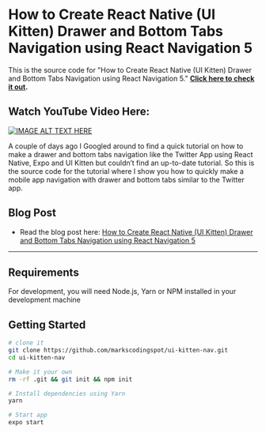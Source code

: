# How to Create React Native (UI Kitten) Drawer and Bottom Tabs Navigation using React Navigation 5

This is the source code for "How to Create React Native (UI Kitten) Drawer and Bottom Tabs Navigation using React Navigation 5."  **[Click here to check it out](https://bit.ly/3ylPSHk).**

## Watch YouTube Video Here:

[![IMAGE ALT TEXT HERE](https://img.youtube.com/vi/IBJEK5y5f_Q/0.jpg)](https://www.youtube.com/watch?v=IBJEK5y5f_Q)

A couple of days ago I Googled around to find a quick tutorial on how to make a drawer and bottom tabs navigation like the Twitter App using React Native, Expo and UI Kitten but couldn’t find an up-to-date tutorial. So this is the source code for the tutorial where I show you how to quickly make a mobile app navigation with drawer and bottom tabs similar to the Twitter app.

## Blog Post

- Read the blog post here:
  [How to Create React Native (UI Kitten) Drawer and Bottom Tabs Navigation using React Navigation 5](https://markscodingspot.com/how-to-create-react-native-ui-kitten-drawer-and-bottom-tabs-navigation-using-react-navigation-5/)

---

## Requirements

For development, you will need Node.js, Yarn or NPM installed in your development machine

## Getting Started

```sh
# clone it
git clone https://github.com/markscodingspot/ui-kitten-nav.git
cd ui-kitten-nav

# Make it your own
rm -rf .git && git init && npm init

# Install dependencies using Yarn
yarn

# Start app
expo start

```
